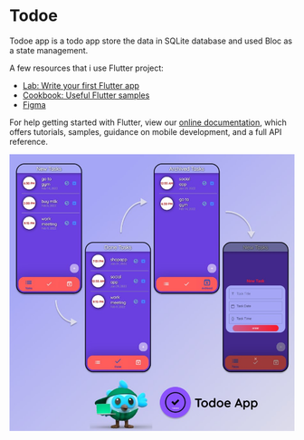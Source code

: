# Todoe

Todoe app is a todo app store the data in SQLite database and used Bloc as a state management.
 
A few resources that i use Flutter project:

- [Lab: Write your first Flutter app](https://flutter.dev/docs/get-started/codelab)
- [Cookbook: Useful Flutter samples](https://flutter.dev/docs/cookbook)
- [Figma](https://www.figma.com/)

For help getting started with Flutter, view our
[online documentation](https://flutter.dev/docs), which offers tutorials,
samples, guidance on mobile development, and a full API reference.

![cover](https://github.com/HamzaAlmahrous/Todoe/blob/master/figma_images/todoe_figma_1.jpg)
